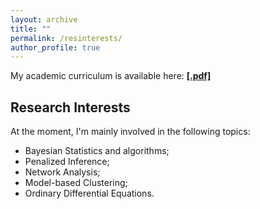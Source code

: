 ```yaml
---
layout: archive
title: ""
permalink: /resinterests/
author_profile: true
---
```


My academic curriculum is available here: [**[.pdf]**](/files/ranciati_academic_cv.pdf)

## Research Interests

At the moment, I'm mainly involved in the following topics:
* Bayesian Statistics and algorithms;
* Penalized Inference;
* Network Analysis;
* Model-based Clustering;
* Ordinary Differential Equations.
